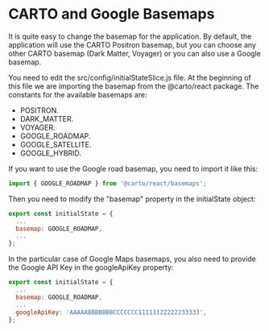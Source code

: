 # CARTO and Google Basemaps

It is quite easy to change the basemap for the application. By default, the application will use the CARTO Positron basemap, but you can choose any other CARTO basemap (Dark Matter, Voyager) or you can also use a Google basemap.

You need to edit the src/config/initialStateSlice.js file. At the beginning of this file we are importing the basemap from the @carto/react package. The constants for the available basemaps are:

- POSITRON.
- DARK_MATTER.
- VOYAGER.
- GOOGLE_ROADMAP.
- GOOGLE_SATELLITE.
- GOOGLE_HYBRID.

If you want to use the Google road basemap, you need to import it like this:

```javascript
import { GOOGLE_ROADMAP } from '@carto/react/basemaps';
```

Then you need to modify the "basemap" property in the initialState object:

```javascript
export const initialState = {
  ...
  basemap: GOOGLE_ROADMAP,
  ...
};
```

In the particular case of Google Maps basemaps, you also need to provide the Google API Key in the googleApiKey property:

```javascript
export const initialState = {
  ...
  basemap: GOOGLE_ROADMAP,
  ...
  googleApiKey: 'AAAAABBBBBBBCCCCCCC11111122222233333',
};
```
